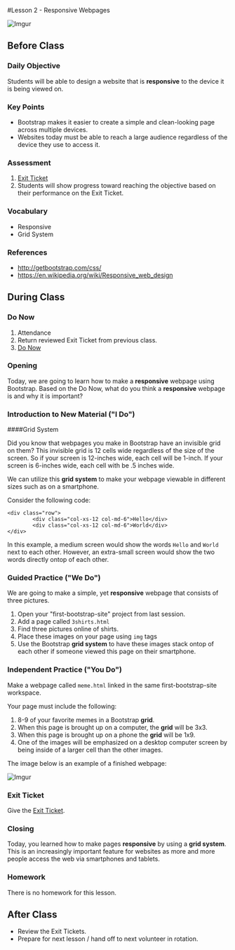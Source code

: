 #Lesson 2 - Responsive Webpages

![Imgur](http://i.imgur.com/hwLWyaBm.png)

## Before Class

### Daily Objective

Students will be able to design a website that is **responsive** to the device it is being viewed on.

### Key Points

* Bootstrap makes it easier to create a simple and clean-looking page across multiple devices.
* Websites today must be able to reach a large audience regardless of the device they use to access it.

### Assessment

1. [Exit Ticket](assessments/exit_ticket.md)
2. Students will show progress toward reaching the objective based on their performance on the Exit Ticket.

### Vocabulary

* Responsive
* Grid System


### References

* http://getbootstrap.com/css/
* https://en.wikipedia.org/wiki/Responsive_web_design

## During Class

### Do Now

1. Attendance
2. Return reviewed Exit Ticket from previous class.
3. [Do Now](assessments/do_now.md)

### Opening

Today, we are going to learn how to make a **responsive** webpage using Bootstrap. Based on the Do Now, what do you think a **responsive** webpage is and why it is important?


### Introduction to New Material ("I Do")

####Grid System

Did you know that webpages you make in Bootstrap have an invisible grid on them? This invisible grid is 12 cells wide regardless of the size of the screen. So if your screen is 12-inches wide, each cell will be 1-inch. If your screen is 6-inches wide, each cell with be .5 inches wide.

We can utilize this **grid system** to make your webpage viewable in different sizes such as on a smartphone.

Consider the following code:  


```
<div class="row">  
        <div class="col-xs-12 col-md-6">Hello</div>
        <div class="col-xs-12 col-md-6">World</div>
</div>
``` 


In this example, a medium screen would show the words `Hello` and `World` next to each other. However, an extra-small screen would show the two words directly ontop of each other.
   
### Guided Practice ("We Do")
We are going to make a simple, yet **responsive** webpage that consists of three pictures.

1. Open your "first-bootstrap-site" project from last session.
2. Add a page called `3shirts.html` 
3. Find three pictures online of shirts.
4. Place these images on your page using `img` tags
5. Use the Bootstrap **grid system** to have these images stack ontop of each other if someone viewed this page on their smartphone.   

### Independent Practice ("You Do")

Make a webpage called `meme.html` linked in the same first-bootstrap-site workspace.

Your page must include the following:

1. 8-9 of your favorite memes in a Bootstrap **grid**.
2. When this page is brought up on a computer, the **grid** will be 3x3.
3. When this page is brought up on a phone the **grid** will be 1x9.
4. One of the images will be emphasized on a desktop computer screen by being inside of a larger cell than the other images.

The image below is an example of a finished webpage:

![Imgur](http://i.imgur.com/tRZdo1pm.png)

### Exit Ticket

Give the [Exit Ticket](assessments/exit_ticket.md).

### Closing

Today, you learned how to make pages **responsive** by using a **grid system**. This is an increasingly important feature for websites as more and more people access the web via smartphones and tablets.

### Homework

There is no homework for this lesson.

## After Class

* Review the Exit Tickets.
* Prepare for next lesson / hand off to next volunteer in rotation.

